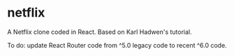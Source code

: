 # netflix

A Netflix clone coded in React. Based on Karl Hadwen's tutorial.

To do: update React Router code from ^5.0 legacy code to recent ^6.0 code.
